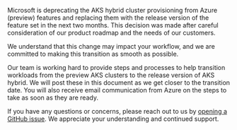 Microsoft is deprecating the AKS hybrid cluster provisioning from Azure (preview) features and replacing them with the release version of the feature set in the next two months. This decision was made after careful consideration of our product roadmap and the needs of our customers.

We understand that this change may impact your workflow, and we are committed to making this transition as smooth as possible.

Our team is working hard to provide steps and processes to help transition workloads from the preview AKS clusters to the release version of AKS hybrid. We will post these in this document as we get closer to the transition date. You will also receive email communication from Azure on the steps to take as soon as they are ready. 

If you have any questions or concerns, please reach out to us by [opening a GitHub issue](https://github.com/Azure/aks-hybrid/issues). We appreciate your understanding and continued support.
